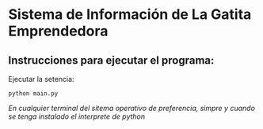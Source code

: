 # Sistema de Información de La Gatita Emprendedora

## Instrucciones para ejecutar el programa:

Ejecutar la setencia:

``python main.py``

*En cualquier terminal del sitema operativo de preferencia, simpre y cuando se tenga instalado el interprete de python*